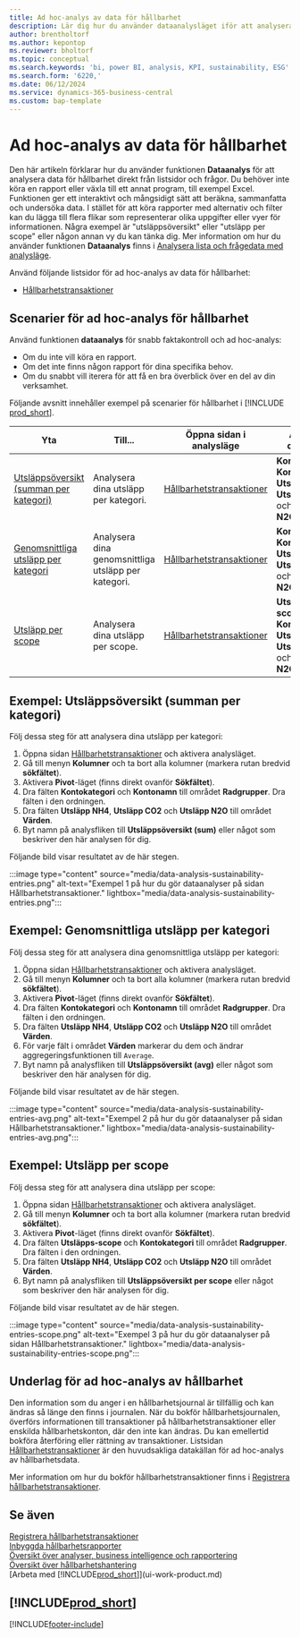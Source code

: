 ```yaml
---
title: Ad hoc-analys av data för hållbarhet
description: Lär dig hur du använder dataanalysläget iför att analysera data för hållbarhet.
author: brentholtorf
ms.author: kepontop
ms.reviewer: bholtorf
ms.topic: conceptual
ms.search.keywords: 'bi, power BI, analysis, KPI, sustainability, ESG'
ms.search.form: '6220,'
ms.date: 06/12/2024
ms.service: dynamics-365-business-central
ms.custom: bap-template
---
```


# <a name="ad-hoc-analysis-of-sustainability-data"></a>Ad hoc-analys av data för hållbarhet

Den här artikeln förklarar hur du använder funktionen **Dataanalys** för att analysera data för hållbarhet direkt från listsidor och frågor. Du behöver inte köra en rapport eller växla till ett annat program, till exempel Excel. Funktionen ger ett interaktivt och mångsidigt sätt att beräkna, sammanfatta och undersöka data. I stället för att köra rapporter med alternativ och filter kan du lägga till flera flikar som representerar olika uppgifter eller vyer för informationen. Några exempel är "utsläppsöversikt" eller "utsläpp per scope" eller någon annan vy du kan tänka dig. Mer information om hur du använder funktionen **Dataanalys** finns i [Analysera lista och frågedata med analysläge](analysis-mode.md).

Använd följande listsidor för ad hoc-analys av data för hållbarhet:

- [Hållbarhetstransaktioner](https://businesscentral.dynamics.com/?page=6220)

## <a name="sustainability-ad-hoc-analysis-scenarios"></a>Scenarier för ad hoc-analys för hållbarhet

Använd funktionen **dataanalys** för snabb faktakontroll och ad hoc-analys:

- Om du inte vill köra en rapport.
- Om det inte finns någon rapport för dina specifika behov.
- Om du snabbt vill iterera för att få en bra överblick över en del av din verksamhet.

Följande avsnitt innehåller exempel på scenarier för hållbarhet i [!INCLUDE [prod_short](includes/prod_short.md)].

| Yta | Till... | Öppna sidan i analysläge | Använda dessa fält |
| ---- | ----- | ------------------------------- |------------------- |
| [Utsläppsöversikt (summan per kategori)](#example-emission-overview-sum-by-category) | Analysera dina utsläpp per kategori. | [Hållbarhetstransaktioner](https://businesscentral.dynamics.com/?page=6220) | **Kontokategori**, **Kontonamn**, **Utsläpp NH4**, **Utsläpp CO2** och **Utsläpp N2O**.|
| [Genomsnittliga utsläpp per kategori](#example-average-emissions-by-category) | Analysera dina genomsnittliga utsläpp per kategori. | [Hållbarhetstransaktioner](https://businesscentral.dynamics.com/?page=6220) | **Kontokategori**, **Kontonamn**, **Utsläpp NH4**, **Utsläpp CO2** och **Utsläpp N2O**.|
| [Utsläpp per scope](#example-emissions-by-scope) | Analysera dina utsläpp per scope. | [Hållbarhetstransaktioner](https://businesscentral.dynamics.com/?page=6220) | **Utsläpps-scope**, **Kontokategori**, **Utsläpp NH4**, **Utsläpp CO2** och **Utsläpp N2O**.|

## <a name="example-emission-overview-sum-by-category"></a>Exempel: Utsläppsöversikt (summan per kategori)

Följ dessa steg för att analysera dina utsläpp per kategori:

1. Öppna sidan [Hållbarhetstransaktioner](https://businesscentral.dynamics.com/?page=6220) och aktivera analysläget.
1. Gå till menyn **Kolumner** och ta bort alla kolumner (markera rutan bredvid **sökfältet**).
1. Aktivera **Pivot**-läget (finns direkt ovanför **Sökfältet**).
1. Dra fälten **Kontokategori** och **Kontonamn** till området **Radgrupper**. Dra fälten i den ordningen.
1. Dra fälten **Utsläpp NH4**, **Utsläpp CO2** och **Utsläpp N2O** till området **Värden**.
1. Byt namn på analysfliken till **Utsläppsöversikt (sum)** eller något som beskriver den här analysen för dig.

Följande bild visar resultatet av de här stegen.

:::image type="content" source="media/data-analysis-sustainability-entries.png" alt-text="Exempel 1 på hur du gör dataanalyser på sidan Hållbarhetstransaktioner." lightbox="media/data-analysis-sustainability-entries.png":::

## <a name="example-average-emissions-by-category"></a>Exempel: Genomsnittliga utsläpp per kategori

Följ dessa steg för att analysera dina genomsnittliga utsläpp per kategori:

1. Öppna sidan [Hållbarhetstransaktioner](https://businesscentral.dynamics.com/?page=6220) och aktivera analysläget.
1. Gå till menyn **Kolumner** och ta bort alla kolumner (markera rutan bredvid **sökfältet**).
1. Aktivera **Pivot**-läget (finns direkt ovanför **Sökfältet**).
1. Dra fälten **Kontokategori** och **Kontonamn** till området **Radgrupper**. Dra fälten i den ordningen.
1. Dra fälten **Utsläpp NH4**, **Utsläpp CO2** och **Utsläpp N2O** till området **Värden**.
1. För varje fält i området **Värden** markerar du dem och ändrar aggregeringsfunktionen till `Average`.
1. Byt namn på analysfliken till **Utsläppsöversikt (avg)** eller något som beskriver den här analysen för dig.

Följande bild visar resultatet av de här stegen.

:::image type="content" source="media/data-analysis-sustainability-entries-avg.png" alt-text="Exempel 2 på hur du gör dataanalyser på sidan Hållbarhetstransaktioner." lightbox="media/data-analysis-sustainability-entries-avg.png":::

## <a name="example-emissions-by-scope"></a>Exempel: Utsläpp per scope

Följ dessa steg för att analysera dina utsläpp per scope:

1. Öppna sidan [Hållbarhetstransaktioner](https://businesscentral.dynamics.com/?page=6220) och aktivera analysläget.
1. Gå till menyn **Kolumner** och ta bort alla kolumner (markera rutan bredvid **sökfältet**).
1. Aktivera **Pivot**-läget (finns direkt ovanför **Sökfältet**).
1. Dra fälten **Utsläpps-scope** och **Kontokategori** till området **Radgrupper**. Dra fälten i den ordningen.
1. Dra fälten **Utsläpp NH4**, **Utsläpp CO2** och **Utsläpp N2O** till området **Värden**.
1. Byt namn på analysfliken till **Utsläppsöversikt per scope** eller något som beskriver den här analysen för dig.

Följande bild visar resultatet av de här stegen.

:::image type="content" source="media/data-analysis-sustainability-entries-scope.png" alt-text="Exempel 3 på hur du gör dataanalyser på sidan Hållbarhetstransaktioner." lightbox="media/data-analysis-sustainability-entries-scope.png":::

## <a name="data-foundation-for-ad-hoc-analysis-on-sustainability"></a>Underlag för ad hoc-analys av hållbarhet

Den information som du anger i en hållbarhetsjournal är tillfällig och kan ändras så länge den finns i journalen. När du bokför hållbarhetsjournalen, överförs informationen till transaktioner på hållbarhetstransaktioner eller enskilda hållbarhetskonton, där den inte kan ändras. Du kan emellertid bokföra återföring eller rättning av transaktioner. Listsidan [Hållbarhetstransaktioner](https://businesscentral.dynamics.com/?page=6220) är den huvudsakliga datakällan för ad hoc-analys av hållbarhetsdata.

Mer information om hur du bokför hållbarhetstransaktioner finns i [Registrera hållbarhetstransaktioner](finance-sustainability-journal.md).

## <a name="see-also"></a>Se även

[Registrera hållbarhetstransaktioner](finance-sustainability-journal.md)  
[Inbyggda hållbarhetsrapporter](sustainability-reports.md)   
[Översikt över analyser, business intelligence och rapportering](reports-bi-reporting.md)  
[Översikt över hållbarhetshantering](finance-manage-sustainability.md)   
[Arbeta med [!INCLUDE[prod_short](includes/prod_short.md)]](ui-work-product.md)  

## [!INCLUDE[prod_short](includes/free_trial_md.md)]  

[!INCLUDE[footer-include](includes/footer-banner.md)]
